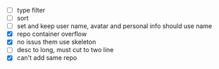* [ ] type filter
* [ ] sort
* [ ] set and keep user name, avatar and personal info should use name
* [X] repo container overflow
* [X] no issus them use skeleton
* [ ] desc to long, must cut  to two line
* [X] can't add same repo

